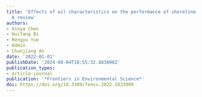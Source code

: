 ```yaml
---
title: 'Effects of oil characteristics on the performance of shoreline response operations:
  A review'
authors:
- Xinya Chen
- Huifang Bi
- Rengyu Yue
- Admin
- Chunjiang An
date: '2022-01-01'
publishDate: '2024-08-04T18:55:32.883698Z'
publication_types:
- article-journal
publication: '*Frontiers in Environmental Science*'
doi: https://doi.org/10.3389/fenvs.2022.1033909
---
```

